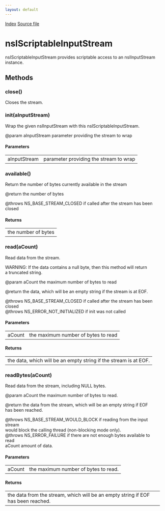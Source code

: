 ```yaml
---
layout: default
---
```

<div id='links'><a href="../index.html">Index</a>
<a href="http://dxr.mozilla.org/mozilla-central/source/xpcom/io/nsIScriptableInputStream.idl">Source file</a>
</div>

# nsIScriptableInputStream #
  
nsIScriptableInputStream provides scriptable access to an nsIInputStream  
instance.  
  

## Methods ##

### close() ###
   
Closes the stream.   
  

### init(aInputStream) ###
  
Wrap the given nsIInputStream with this nsIScriptableInputStream.   
  
@param aInputStream parameter providing the stream to wrap   
  

#### Parameters ####

<table>

<tr>
<td>aInputStream</td>
<td>parameter providing the stream to wrap   
</td>
</tr>

</table>

### available() ###
  
Return the number of bytes currently available in the stream   
  
@return the number of bytes   
  
@throws NS_BASE_STREAM_CLOSED if called after the stream has been closed  
  

#### Returns ####

<table>

<tr>
<td>the number of bytes   
</td>
</tr>

</table>

### read(aCount) ###
  
Read data from the stream.  
  
WARNING: If the data contains a null byte, then this method will return  
a truncated string.  
  
@param aCount the maximum number of bytes to read   
  
@return the data, which will be an empty string if the stream is at EOF.  
  
@throws NS_BASE_STREAM_CLOSED if called after the stream has been closed  
@throws NS_ERROR_NOT_INITIALIZED if init was not called  
  

#### Parameters ####

<table>

<tr>
<td>aCount</td>
<td>the maximum number of bytes to read   
</td>
</tr>

</table>

#### Returns ####

<table>

<tr>
<td>the data, which will be an empty string if the stream is at EOF.  
</td>
</tr>

</table>

### readBytes(aCount) ###
  
Read data from the stream, including NULL bytes.  
  
@param aCount the maximum number of bytes to read.  
  
@return the data from the stream, which will be an empty string if EOF  
        has been reached.  
  
@throws NS_BASE_STREAM_WOULD_BLOCK if reading from the input stream  
        would block the calling thread (non-blocking mode only).  
@throws NS_ERROR_FAILURE if there are not enough bytes available to read  
        aCount amount of data.  
  

#### Parameters ####

<table>

<tr>
<td>aCount</td>
<td>the maximum number of bytes to read.  
</td>
</tr>

</table>

#### Returns ####

<table>

<tr>
<td>the data from the stream, which will be an empty string if EOF  
        has been reached.  
</td>
</tr>

</table>
